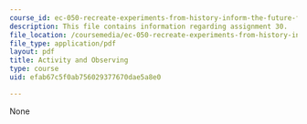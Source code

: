 ```yaml
---
course_id: ec-050-recreate-experiments-from-history-inform-the-future-from-the-past-galileo-january-iap-2010
description: This file contains information regarding assignment 30.
file_location: /coursemedia/ec-050-recreate-experiments-from-history-inform-the-future-from-the-past-galileo-january-iap-2010/efab67c5f0ab756029377670dae5a8e0_MITEC_050IAP10_assn30.pdf
file_type: application/pdf
layout: pdf
title: Activity and Observing
type: course
uid: efab67c5f0ab756029377670dae5a8e0

---
```

None